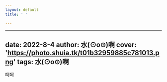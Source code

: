 ```yaml
---
layout: default
title: ' '

---
```

---
date: 2022-8-4
author: 水(⊙o⊙)啊 
cover: 'https://photo.shuia.tk/t01b32959885c781013.png' 
tags: 水(⊙o⊙)啊 
---
呵呵
